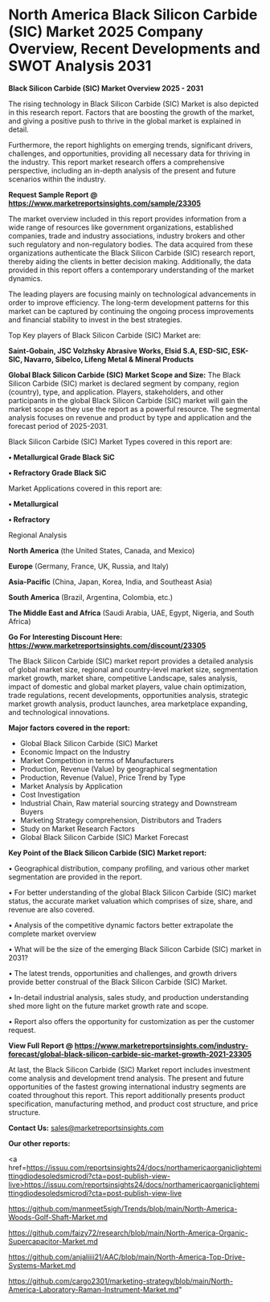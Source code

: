 # North America Black Silicon Carbide (SIC) Market 2025 Company Overview, Recent Developments and SWOT Analysis 2031

<Strong> Black Silicon Carbide (SIC) Market Overview 2025 - 2031</strong>

The rising technology in Black Silicon Carbide (SIC) Market is also depicted in this research report. Factors that are boosting the growth of the market, and giving a positive push to thrive in the global market is explained in detail.

Furthermore, the report highlights on emerging trends, significant drivers, challenges, and opportunities, providing all necessary data for thriving in the industry. This report market research offers a comprehensive perspective, including an in-depth analysis of the present and future scenarios within the industry.

<strong>Request Sample Report @ <a href=https://www.marketreportsinsights.com/sample/23305>https://www.marketreportsinsights.com/sample/23305</a></strong>

The market overview included in this report provides information from a wide range of resources like government organizations, established companies, trade and industry associations, industry brokers and other such regulatory and non-regulatory bodies. The data acquired from these organizations authenticate the Black Silicon Carbide (SIC) research report, thereby aiding the clients in better decision making. Additionally, the data provided in this report offers a contemporary understanding of the market dynamics.

The leading players are focusing mainly on technological advancements in order to improve efficiency. The long-term development patterns for this market can be captured by continuing the ongoing process improvements and financial stability to invest in the best strategies.

Top Key players of Black Silicon Carbide (SIC) Market are:

<strong>Saint-Gobain, JSC Volzhsky Abrasive Works, Elsid S.A, ESD-SIC, ESK-SIC, Navarro, Sibelco, Lifeng Metal & Mineral Products</strong>

<strong><b>Global Black Silicon Carbide (SIC) Market Scope and Size:</b></strong>
The Black Silicon Carbide (SIC) market is declared segment by company, region (country), type, and application. Players, stakeholders, and other participants in the global Black Silicon Carbide (SIC) market will gain the market scope as they use the report as a powerful resource. The segmental analysis focuses on revenue and product by type and application and the forecast period of 2025-2031.

Black Silicon Carbide (SIC) Market Types covered in this report are:

<strong>• Metallurgical Grade Black SiC

• Refractory Grade Black SiC</strong>

Market Applications covered in this report are:

<strong>• Metallurgical

• Refractory</strong> 

Regional Analysis

<strong>North America</strong> (the United States, Canada, and Mexico)

<strong>Europe</strong> (Germany, France, UK, Russia, and Italy)

<strong>Asia-Pacific</strong> (China, Japan, Korea, India, and Southeast Asia)

<strong>South America</strong> (Brazil, Argentina, Colombia, etc.)

<strong>The Middle East and Africa</strong> (Saudi Arabia, UAE, Egypt, Nigeria, and South Africa)

<strong>Go For Interesting Discount Here: <a href=https://www.marketreportsinsights.com/discount/23305>https://www.marketreportsinsights.com/discount/23305</a></strong>

The Black Silicon Carbide (SIC) market report provides a detailed analysis of global market size, regional and country-level market size, segmentation market growth, market share, competitive Landscape, sales analysis, impact of domestic and global market players, value chain optimization, trade regulations, recent developments, opportunities analysis, strategic market growth analysis, product launches, area marketplace expanding, and technological innovations.

<strong><b>Major factors covered in the report:</b></strong>
<ul>
  <li>Global Black Silicon Carbide (SIC) Market </li>
  <li>Economic Impact on the Industry</li>
  <li>Market Competition in terms of Manufacturers</li>
  <li>Production, Revenue (Value) by geographical segmentation</li>
  <li>Production, Revenue (Value), Price Trend by Type</li>
  <li>Market Analysis by Application</li>
  <li>Cost Investigation</li>
  <li>Industrial Chain, Raw material sourcing strategy and Downstream Buyers</li>
  <li>Marketing Strategy comprehension, Distributors and Traders</li>
  <li>Study on Market Research Factors</li>
  <li>Global Black Silicon Carbide (SIC) Market Forecast</li>
</ul>

<strong><b>Key Point of the Black Silicon Carbide (SIC) Market report:</b></strong>

• Geographical distribution, company profiling, and various other market segmentation are provided in the report.

• For better understanding of the global Black Silicon Carbide (SIC) market status, the accurate market valuation which comprises of size, share, and revenue are also covered.

• Analysis of the competitive dynamic factors better extrapolate the complete market overview

• What will be the size of the emerging Black Silicon Carbide (SIC) market in 2031?

• The latest trends, opportunities and challenges, and growth drivers provide better construal of the Black Silicon Carbide (SIC) Market.

• In-detail industrial analysis, sales study, and production understanding shed more light on the future market growth rate and scope.

• Report also offers the opportunity for customization as per the customer request.

<strong><b>View Full Report @ <a href=https://www.marketreportsinsights.com/industry-forecast/global-black-silicon-carbide-sic-market-growth-2021-23305>https://www.marketreportsinsights.com/industry-forecast/global-black-silicon-carbide-sic-market-growth-2021-23305</a></b></strong>


At last, the Black Silicon Carbide (SIC) Market report includes investment come analysis and development trend analysis. The present and future opportunities of the fastest growing international industry segments are coated throughout this report. This report additionally presents product specification, manufacturing method, and product cost structure, and price structure.

<strong>Contact Us:</strong>
sales@marketreportsinsights.com

<strong>Our other reports:</strong>

<a href=https://issuu.com/reportsinsights24/docs/northamericaorganiclightemittingdiodesoledsmicrodi?cta=post-publish-view-live>https://issuu.com/reportsinsights24/docs/northamericaorganiclightemittingdiodesoledsmicrodi?cta=post-publish-view-live</a>

<a href=https://github.com/manmeet5sigh/Trends/blob/main/North-America-Woods-Golf-Shaft-Market.md>https://github.com/manmeet5sigh/Trends/blob/main/North-America-Woods-Golf-Shaft-Market.md</a>

<a href=https://github.com/faizy72/research/blob/main/North-America-Organic-Supercapacitor-Market.md>https://github.com/faizy72/research/blob/main/North-America-Organic-Supercapacitor-Market.md</a>

<a href=https://github.com/anjaliiii21/AAC/blob/main/North-America-Top-Drive-Systems-Market.md>https://github.com/anjaliiii21/AAC/blob/main/North-America-Top-Drive-Systems-Market.md</a>

<a href=https://github.com/cargo2301/marketing-strategy/blob/main/North-America-Laboratory-Raman-Instrument-Market.md>https://github.com/cargo2301/marketing-strategy/blob/main/North-America-Laboratory-Raman-Instrument-Market.md</a>"
